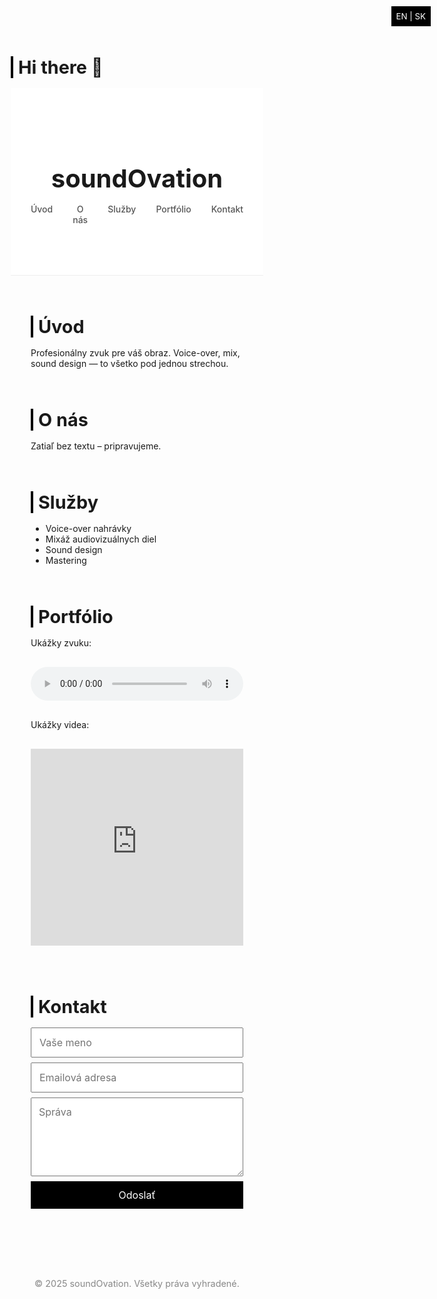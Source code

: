 ## Hi there 👋
<!DOCTYPE html>
<html lang="sk">
<head>
  <meta charset="UTF-8" />
  <meta name="viewport" content="width=device-width, initial-scale=1.0" />
  <title>soundOvation</title>
  <link href="https://fonts.googleapis.com/css2?family=Inter:wght@300;500;700&display=swap" rel="stylesheet">
  <style>
    * {
      margin: 0;
      padding: 0;
      box-sizing: border-box;
      font-family: 'Inter', sans-serif;
    }

    body {
      background: #fafafa;
      color: #1a1a1a;
      line-height: 1.6;
    }

    header {
      padding: 4rem 2rem;
      text-align: center;
      background: #fff;
      border-bottom: 1px solid #eee;
    }

    header h1 {
      font-size: 2.5rem;
      font-weight: 700;
    }

    nav {
      display: flex;
      justify-content: center;
      gap: 2rem;
      margin: 1rem 0;
    }

    nav a {
      text-decoration: none;
      color: #555;
      font-weight: 500;
      transition: color 0.2s ease-in-out;
    }

    nav a:hover {
      color: #000;
    }

    section {
      max-width: 800px;
      margin: 4rem auto;
      padding: 0 2rem;
    }

    h2 {
      font-size: 1.8rem;
      margin-bottom: 1rem;
      border-left: 4px solid #000;
      padding-left: 0.5rem;
    }

    .portfolio audio, .portfolio iframe {
      width: 100%;
      margin: 1rem 0;
    }

    form input, form textarea, form button {
      display: block;
      width: 100%;
      margin: 0.5rem 0;
      padding: 0.75rem;
      font-size: 1rem;
    }

    form button {
      background: #000;
      color: #fff;
      border: none;
      cursor: pointer;
    }

    footer {
      text-align: center;
      padding: 2rem;
      font-size: 0.9rem;
      color: #888;
    }

    .lang-btn {
      background: #000;
      color: #fff;
      padding: 0.5rem;
      cursor: pointer;
      border: none;
      position: fixed;
      top: 10px;
      right: 10px;
      z-index: 100;
    }

    .hidden {
      display: none;
    }
  </style>
</head>
<body>
  <!-- Language toggle button -->
  <button class="lang-btn" onclick="toggleLanguage()">EN | SK</button>

  <header>
    <h1 id="title-sk">soundOvation</h1>
    <h1 id="title-en" class="hidden">soundOvation</h1>
    <nav>
      <a href="#uvod" class="nav-sk">Úvod</a>
      <a href="#uvod" class="nav-en hidden">Introduction</a>
      <a href="#onas" class="nav-sk">O nás</a>
      <a href="#onas" class="nav-en hidden">About</a>
      <a href="#sluzby" class="nav-sk">Služby</a>
      <a href="#sluzby" class="nav-en hidden">Services</a>
      <a href="#portfolio" class="nav-sk">Portfólio</a>
      <a href="#portfolio" class="nav-en hidden">Portfolio</a>
      <a href="#kontakt" class="nav-sk">Kontakt</a>
      <a href="#kontakt" class="nav-en hidden">Contact</a>
    </nav>
  </header>

  <section id="uvod">
    <h2 id="uvod-sk">Úvod</h2>
    <h2 id="uvod-en" class="hidden">Introduction</h2>
    <p id="intro-sk">Profesionálny zvuk pre váš obraz. Voice-over, mix, sound design — to všetko pod jednou strechou.</p>
    <p id="intro-en" class="hidden">Professional sound for your visuals. Voice-over, mixing, sound design — all under one roof.</p>
  </section>

  <section id="onas">
    <h2 id="onas-sk">O nás</h2>
    <h2 id="onas-en" class="hidden">About</h2>
    <p id="about-sk">Zatiaľ bez textu – pripravujeme.</p>
    <p id="about-en" class="hidden">Content coming soon – stay tuned.</p>
  </section>

  <section id="sluzby">
    <h2 id="sluzby-sk">Služby</h2>
    <h2 id="sluzby-en" class="hidden">Services</h2>
    <ul>
      <li id="service1-sk">Voice-over nahrávky</li>
      <li id="service1-en" class="hidden">Voice-over recordings</li>
      <li id="service2-sk">Mixáž audiovizuálnych diel</li>
      <li id="service2-en" class="hidden">Mixing audiovisual works</li>
      <li id="service3-sk">Sound design</li>
      <li id="service3-en" class="hidden">Sound design</li>
      <li id="service4-sk">Mastering</li>
      <li id="service4-en" class="hidden">Mastering</li>
    </ul>
  </section>

  <section id="portfolio" class="portfolio">
    <h2 id="portfolio-sk">Portfólio</h2>
    <h2 id="portfolio-en" class="hidden">Portfolio</h2>
    <p id="portfolio-desc-sk">Ukážky zvuku:</p>
    <p id="portfolio-desc-en" class="hidden">Audio samples:</p>
    <audio controls src="#">Váš prehliadač nepodporuje prehrávanie audia.</audio>
    <p>Ukážky videa:</p>
    <iframe width="560" height="315" src="https://www.youtube.com/embed/dQw4w9WgXcQ" title="Ukážkové video" frameborder="0" allowfullscreen></iframe>
  </section>

  <section id="kontakt">
    <h2 id="kontakt-sk">Kontakt</h2>
    <h2 id="kontakt-en" class="hidden">Contact</h2>
    <form>
      <input type="text" placeholder="Vaše meno" required />
      <input type="email" placeholder="Emailová adresa" required />
      <textarea placeholder="Správa" rows="5" required></textarea>
      <button type="submit">Odoslať</button>
    </form>
  </section>

  <footer>
    <p id="footer-sk">&copy; 2025 soundOvation. Všetky práva vyhradené.</p>
    <p id="footer-en" class="hidden">&copy; 2025 soundOvation. All rights reserved.</p>
  </footer>

  <script>
    function toggleLanguage() {
      // Toggle visibility of elements based on language
      let elementsSk = document.querySelectorAll('.nav-sk, #title-sk, #intro-sk, #onas-sk, #sluzby-sk, #portfolio-sk, #kontakt-sk, #footer-sk');
      let elementsEn = document.querySelectorAll('.nav-en, #title-en, #intro-en, #onas-en, #sluzby-en, #portfolio-en, #kontakt-en, #footer-en');
      
      elementsSk.forEach(el => el.classList.toggle('hidden'));
      elementsEn.forEach(el => el.classList.toggle('hidden'));
    }
  </script>
</body>
</html>

<!--
**SoundOvation/soundOvation** is a ✨ _special_ ✨ repository because its `README.md` (this file) appears on your GitHub profile.

Here are some ideas to get you started:

- 🔭 I’m currently working on ...
- 🌱 I’m currently learning ...
- 👯 I’m looking to collaborate on ...
- 🤔 I’m looking for help with ...
- 💬 Ask me about ...
- 📫 How to reach me: ...
- 😄 Pronouns: ...
- ⚡ Fun fact: ...
-->
